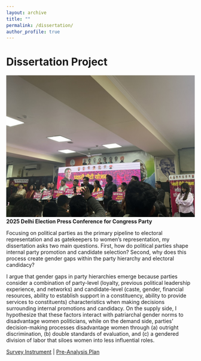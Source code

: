 ```yaml
---
layout: archive
title: ""
permalink: /dissertation/
author_profile: true
---
```


# Dissertation Project

![](images/D761F68E-A9B9-49D6-BEF7-89E4CAC517CB_1_105_c.jpeg) 
**2025 Delhi Election Press Conference for Congress Party**

Focusing on political parties as the primary pipeline to electoral representation and as gatekeepers to women’s representation, my dissertation asks two main questions. First, how do political parties shape internal party promotion and candidate selection? Second, why does this process create gender gaps within the party hierarchy and electoral candidacy? 

I argue that gender gaps in party hierarchies emerge because parties consider a combination of party-level (loyalty, previous political leadership experience, and networks) and candidate-level (caste, gender, financial resources, ability to establish support in a constituency, ability to provide services to constituents) characteristics when making decisions surrounding internal promotions and candidacy. On the supply side, I hypothesize that these factors interact with patriarchal gender norms to disadvantage women politicians, while on the demand side, parties’ decision-making processes disadvantage women through (a) outright discrimination, (b) double standards of evaluation, and (c) a gendered division of labor that siloes women into less influential roles.

[Survey Instrument](https://www.dropbox.com/scl/fi/mauzqqabl9gjxi6ug2p4u/instrument.html?rlkey=ia5ag9qg6q1dt4vwyk9una8oe&st=2dq00fow&dl=0) | [Pre-Analysis Plan](https://www.dropbox.com/scl/fi/hg3oxl4zncdqa2ht2quev/dissertation_PAP.pdf?rlkey=mxriuelut98218mwm3fq8q3b7&st=hrull7vu&dl=0)
